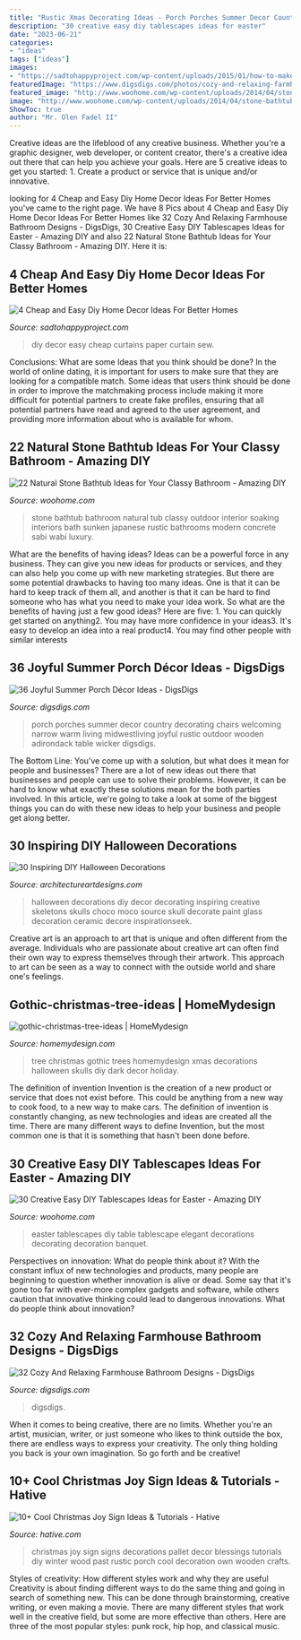 ```yaml
---
title: "Rustic Xmas Decorating Ideas - Porch Porches Summer Decor Country Decorating Chairs Welcoming Narrow Warm Living Midwestliving Joyful Rustic Outdoor Wooden Adirondack Table Wicker Digsdigs"
description: "30 creative easy diy tablescapes ideas for easter"
date: "2023-06-21"
categories:
- "ideas"
tags: ["ideas"]
images:
- "https://sadtohappyproject.com/wp-content/uploads/2015/01/how-to-make-no-sew-curtains-out-of-sheets.jpg"
featuredImage: "https://www.digsdigs.com/photos/cozy-and-relaxing-farmhouse-bathroom-designs-28-554x739.jpg"
featured_image: "http://www.woohome.com/wp-content/uploads/2014/04/stone-bathtub-design-ideas-21.jpg"
image: "http://www.woohome.com/wp-content/uploads/2014/04/stone-bathtub-design-ideas-21.jpg"
ShowToc: true
author: "Mr. Olen Fadel II"
---
```



Creative ideas are the lifeblood of any creative business. Whether you're a graphic designer, web developer, or content creator, there's a creative idea out there that can help you achieve your goals. Here are 5 creative ideas to get you started: 1. Create a product or service that is unique and/or innovative.

	

		
looking for 4 Cheap and Easy Diy Home Decor Ideas For Better Homes you've came to the right page. We have 8 Pics about 4 Cheap and Easy Diy Home Decor Ideas For Better Homes like 32 Cozy And Relaxing Farmhouse Bathroom Designs - DigsDigs, 30 Creative Easy DIY Tablescapes Ideas for Easter - Amazing DIY and also 22 Natural Stone Bathtub Ideas for Your Classy Bathroom - Amazing DIY. Here it is:
		
    
## 4 Cheap And Easy Diy Home Decor Ideas For Better Homes

<img loading=lazy src="https://sadtohappyproject.com/wp-content/uploads/2015/01/how-to-make-no-sew-curtains-out-of-sheets.jpg" onerror="this.onerror=null;this.src='https://tse1.mm.bing.net/th?id=OIP.Ge-sjIBomUzGjLC-wH9ZIwHaKv&amp;pid=15.1';" alt="4 Cheap and Easy Diy Home Decor Ideas For Better Homes">

_Source: sadtohappyproject.com_

>diy decor easy cheap curtains paper curtain sew. 

	

Conclusions: What are some Ideas that you think should be done?
In the world of online dating, it is important for users to make sure that they are looking for a compatible match. Some ideas that users think should be done in order to improve the matchmaking process include making it more difficult for potential partners to create fake profiles, ensuring that all potential partners have read and agreed to the user agreement, and providing more information about who is available for whom.

    
## 22 Natural Stone Bathtub Ideas For Your Classy Bathroom - Amazing DIY

<img loading=lazy src="http://www.woohome.com/wp-content/uploads/2014/04/stone-bathtub-design-ideas-21.jpg" onerror="this.onerror=null;this.src='https://tse2.mm.bing.net/th?id=OIP.v9kqVWikvJAyHlupZx65-AHaLH&amp;pid=15.1';" alt="22 Natural Stone Bathtub Ideas for Your Classy Bathroom - Amazing DIY">

_Source: woohome.com_

>stone bathtub bathroom natural tub classy outdoor interior soaking interiors bath sunken japanese rustic bathrooms modern concrete sabi wabi luxury. 

	

What are the benefits of having ideas?
Ideas can be a powerful force in any business. They can give you new ideas for products or services, and they can also help you come up with new marketing strategies. But there are some potential drawbacks to having too many ideas. One is that it can be hard to keep track of them all, and another is that it can be hard to find someone who has what you need to make your idea work. So what are the benefits of having just a few good ideas? Here are five: 1. You can quickly get started on anything2. You may have more confidence in your ideas3. It's easy to develop an idea into a real product4. You may find other people with similar interests
    
## 36 Joyful Summer Porch Décor Ideas - DigsDigs

<img loading=lazy src="http://www.digsdigs.com/photos/joyful-summer-porch-decor-ideas-33.jpg" onerror="this.onerror=null;this.src='https://tse1.mm.bing.net/th?id=OIP.rGztzf3oE1cAK_uHscaOKAHaJ4&amp;pid=15.1';" alt="36 Joyful Summer Porch Décor Ideas - DigsDigs">

_Source: digsdigs.com_

>porch porches summer decor country decorating chairs welcoming narrow warm living midwestliving joyful rustic outdoor wooden adirondack table wicker digsdigs. 

	

The Bottom Line: You’ve come up with a solution, but what does it mean for people and businesses?
There are a lot of new ideas out there that businesses and people can use to solve their problems. However, it can be hard to know what exactly these solutions mean for the both parties involved. In this article, we're going to take a look at some of the biggest things you can do with these new ideas to help your business and people get along better.

    
## 30 Inspiring DIY Halloween Decorations

<img loading=lazy src="https://www.architectureartdesigns.com/wp-content/uploads/2013/08/1231.jpg" onerror="this.onerror=null;this.src='https://tse4.mm.bing.net/th?id=OIP.iApj4XSYxvALOS-xawj4FgHaHa&amp;pid=15.1';" alt="30 Inspiring DIY Halloween Decorations">

_Source: architectureartdesigns.com_

>halloween decorations diy decor decorating inspiring creative skeletons skulls choco moco source skull decorate paint glass decoration ceramic decore inspirationseek. 

	

Creative art is an approach to art that is unique and often different from the average. Individuals who are passionate about creative art can often find their own way to express themselves through their artwork. This approach to art can be seen as a way to connect with the outside world and share one's feelings.

    
## Gothic-christmas-tree-ideas | HomeMydesign

<img loading=lazy src="https://homemydesign.com/wp-content/uploads/2016/11/gothic-christmas-tree-ideas.jpg" onerror="this.onerror=null;this.src='https://tse2.mm.bing.net/th?id=OIP.t6jCYJFBmGAwTDNQTHjl8AHaPg&amp;pid=15.1';" alt="gothic-christmas-tree-ideas | HomeMydesign">

_Source: homemydesign.com_

>tree christmas gothic trees homemydesign xmas decorations halloween skulls diy dark decor holiday. 

	

The definition of invention
Invention is the creation of a new product or service that does not exist before. This could be anything from a new way to cook food, to a new way to make cars. The definition of invention is constantly changing, as new technologies and ideas are created all the time. There are many different ways to define Invention, but the most common one is that it is something that hasn't been done before.

    
## 30 Creative Easy DIY Tablescapes Ideas For Easter - Amazing DIY

<img loading=lazy src="http://www.woohome.com/wp-content/uploads/2014/04/diy-easter-Tablescapes-29.jpg" onerror="this.onerror=null;this.src='https://tse1.mm.bing.net/th?id=OIP.AsJUDdlIds12Y_V6ajYffQHaJ3&amp;pid=15.1';" alt="30 Creative Easy DIY Tablescapes Ideas for Easter - Amazing DIY">

_Source: woohome.com_

>easter tablescapes diy table tablescape elegant decorations decorating decoration banquet. 

	

Perspectives on innovation: What do people think about it?
With the constant influx of new technologies and products, many people are beginning to question whether innovation is alive or dead. Some say that it's gone too far with ever-more complex gadgets and software, while others caution that innovative thinking could lead to dangerous innovations. What do people think about innovation?

    
## 32 Cozy And Relaxing Farmhouse Bathroom Designs - DigsDigs

<img loading=lazy src="https://www.digsdigs.com/photos/cozy-and-relaxing-farmhouse-bathroom-designs-28-554x739.jpg" onerror="this.onerror=null;this.src='https://tse1.mm.bing.net/th?id=OIP._rTjx4JR4ZXuEJOguqYxDAHaJ4&amp;pid=15.1';" alt="32 Cozy And Relaxing Farmhouse Bathroom Designs - DigsDigs">

_Source: digsdigs.com_

>digsdigs. 

	

When it comes to being creative, there are no limits. Whether you're an artist, musician, writer, or just someone who likes to think outside the box, there are endless ways to express your creativity. The only thing holding you back is your own imagination. So go forth and be creative!

    
## 10+ Cool Christmas Joy Sign Ideas &amp; Tutorials - Hative

<img loading=lazy src="https://hative.com/wp-content/uploads/2014/09/christmas-joy-sign/10-christmas-joy-sign-ideas-and-tutorials.jpg" onerror="this.onerror=null;this.src='https://tse4.mm.bing.net/th?id=OIP.l2F_ERFExURqzRMtj-SSXQHaJ4&amp;pid=15.1';" alt="10+ Cool Christmas Joy Sign Ideas &amp; Tutorials - Hative">

_Source: hative.com_

>christmas joy sign signs decorations pallet decor blessings tutorials diy winter wood past rustic porch cool decoration own wooden crafts. 

	

Styles of creativity: How different styles work and why they are useful
Creativity is about finding different ways to do the same thing and going in search of something new. This can be done through brainstorming, creative writing, or even making a movie. There are many different styles that work well in the creative field, but some are more effective than others. Here are three of the most popular styles: punk rock, hip hop, and classical music.

